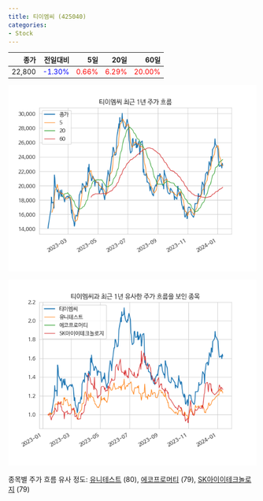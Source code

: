 ```yaml
---
title: 티이엠씨 (425040)
categories:
- Stock
---
```


|종가|전일대비|5일|20일|60일|
|---:|-------:|--:|---:|---:|
|22,800|<span style="color: blue">-1.30%</span>|<span style="color: red">0.66%</span>|<span style="color: red">6.29%</span>|<span style="color: red">20.00%</span>|


<!-- more -->

![425040](/assets/images/stock/425040.png)

![425040](/assets/images/stock/425040_sim.png)

종목별 주가 흐름 유사 정도:
[유니테스트](/stock/086390/) (80),
[에코프로머티](/stock/450080/) (79),
[SK아이이테크놀로지](/stock/361610/) (79)
